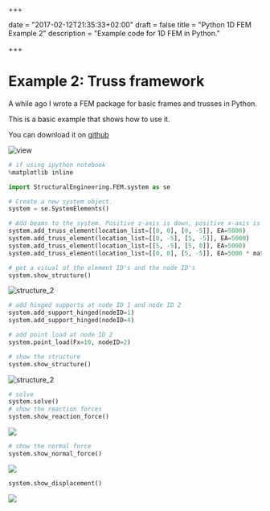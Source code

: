 +++

date = "2017-02-12T21:35:33+02:00"
draft = false
title = "Python 1D FEM Example 2"
description = "Example code for 1D FEM in Python."

+++

# Example 2: Truss framework

A while ago I wrote a FEM package for basic frames and trusses in Python.

This is a basic example that shows how to use it.

You can download it on [github](https://github.com/ritchie46/structural_engineering)

![view](/img/fem/example_2/example_2.png)

```python
# if using ipython notebook
%matplotlib inline

import StructuralEngineering.FEM.system as se

# Create a new system object.
system = se.SystemElements()

# Add beams to the system. Positive z-axis is down, positive x-axis is the right.
system.add_truss_element(location_list=[[0, 0], [0, -5]], EA=5000)
system.add_truss_element(location_list=[[0, -5], [5, -5]], EA=5000)
system.add_truss_element(location_list=[[5, -5], [5, 0]], EA=5000)
system.add_truss_element(location_list=[[0, 0], [5, -5]], EA=5000 * math.sqrt(2))

# get a visual of the element ID's and the node ID's
system.show_structure()
```

![structure_2](/img/fem/example_2/structure_2.png)

```python
# add hinged supports at node ID 1 and node ID 2
system.add_support_hinged(nodeID=1)
system.add_support_hinged(nodeID=4)

# add point load at node ID 2
system.point_load(Fx=10, nodeID=2)

# show the structure
system.show_structure()
```

![structure_2](/img/fem/example_2/structure_wi_supp_2.png)


```python
# solve
system.solve()
# show the reaction forces
system.show_reaction_force()

``` 
![](/img/fem/example_2/reaction_2.png)

```python
# show the normal force
system.show_normal_force()
``` 
![](/img/fem/example_2/normal2.png)

```python
system.show_displacement()
``` 

![](/img/fem/example_2/displacement_2.png)
